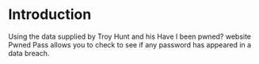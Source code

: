 # Introduction

Using the data supplied by Troy Hunt and his Have I been pwned? website Pwned Pass allows you to check to see if any password has appeared in a data breach.
